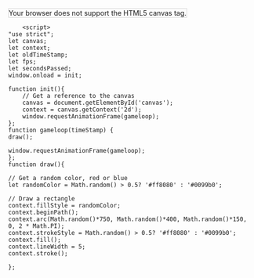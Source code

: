<!DOCTYPE html>
<html>
    <head>
        <meta charset="utf-8">
        <title>lazer battle</title>
    </head>
    <body>
        <canvas id="canvas" width="750" height="400" style="border:1px solid lightgrey;">
        Your browser does not support the HTML5 canvas tag.
        </canvas>
        
        <script>
    "use strict";
    let canvas;
    let context;
    let oldTimeStamp;
    let fps;
    let secondsPassed;
    window.onload = init;

    function init(){
        // Get a reference to the canvas
        canvas = document.getElementById('canvas');
        context = canvas.getContext('2d');
        window.requestAnimationFrame(gameloop);
    };
    function gameloop(timeStamp) {
    draw();
    
    window.requestAnimationFrame(gameloop);
    };
    function draw(){

    // Get a random color, red or blue
    let randomColor = Math.random() > 0.5? '#ff8080' : '#0099b0';

    // Draw a rectangle
    context.fillStyle = randomColor;
    context.beginPath();
    context.arc(Math.random()*750, Math.random()*400, Math.random()*150, 0, 2 * Math.PI);
    context.strokeStyle = Math.random() > 0.5? '#ff8080' : '#0099b0';
    context.fill();
    context.lineWidth = 5;
    context.stroke();
    
    };
</script>
    </body>
</html>

